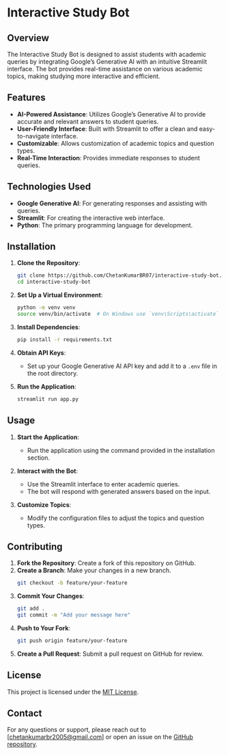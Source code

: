# Interactive Study Bot

## Overview

The Interactive Study Bot is designed to assist students with academic queries by integrating Google’s Generative AI with an intuitive Streamlit interface. The bot provides real-time assistance on various academic topics, making studying more interactive and efficient.

## Features

- **AI-Powered Assistance**: Utilizes Google’s Generative AI to provide accurate and relevant answers to student queries.
- **User-Friendly Interface**: Built with Streamlit to offer a clean and easy-to-navigate interface.
- **Customizable**: Allows customization of academic topics and question types.
- **Real-Time Interaction**: Provides immediate responses to student queries.

## Technologies Used

- **Google Generative AI**: For generating responses and assisting with queries.
- **Streamlit**: For creating the interactive web interface.
- **Python**: The primary programming language for development.

## Installation

1. **Clone the Repository**:
    ```bash
    git clone https://github.com/ChetanKumarBR07/interactive-study-bot.git
    cd interactive-study-bot
    ```

2. **Set Up a Virtual Environment**:
    ```bash
    python -m venv venv
    source venv/bin/activate  # On Windows use `venv\Scripts\activate`
    ```

3. **Install Dependencies**:
    ```bash
    pip install -r requirements.txt
    ```

4. **Obtain API Keys**:
    - Set up your Google Generative AI API key and add it to a `.env` file in the root directory.

5. **Run the Application**:
    ```bash
    streamlit run app.py
    ```

## Usage

1. **Start the Application**:
   - Run the application using the command provided in the installation section.

2. **Interact with the Bot**:
   - Use the Streamlit interface to enter academic queries.
   - The bot will respond with generated answers based on the input.

3. **Customize Topics**:
   - Modify the configuration files to adjust the topics and question types.

## Contributing

1. **Fork the Repository**: Create a fork of this repository on GitHub.
2. **Create a Branch**: Make your changes in a new branch.
    ```bash
    git checkout -b feature/your-feature
    ```
3. **Commit Your Changes**:
    ```bash
    git add .
    git commit -m "Add your message here"
    ```
4. **Push to Your Fork**:
    ```bash
    git push origin feature/your-feature
    ```
5. **Create a Pull Request**: Submit a pull request on GitHub for review.

## License

This project is licensed under the [MIT License](LICENSE).

## Contact

For any questions or support, please reach out to [chetankumarbr2005@gmail.com] or open an issue on the [GitHub repository](https://github.com/ChetanKumarBR07/interactive-study-bot/issues).
